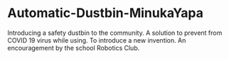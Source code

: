 # Automatic-Dustbin-MinukaYapa
Introducing a safety dustbin  to the community.  A solution to prevent from COVID 19 virus while using.   To introduce a new invention.   An encouragement by the school Robotics Club. 
